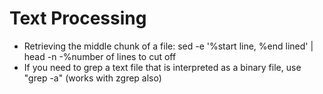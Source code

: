 # Text Processing

- Retrieving the middle chunk of a file: sed -e '%start line, %end lined' | head -n -%number of lines to cut off
- If you need to grep a text file that is interpreted as a binary file, use "grep -a" (works with zgrep also)